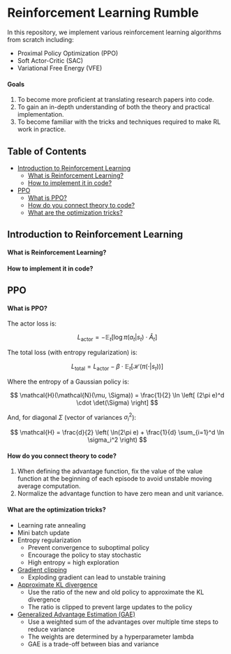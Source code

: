 # Reinforcement Learning Rumble

In this repository, we implement various reinforcement learning algorithms from scratch including:
- Proximal Policy Optimization (PPO)
- Soft Actor-Critic (SAC)
- Variational Free Energy (VFE)

#### Goals

1. To become more proficient at translating research papers into code.
2. To gain an in-depth understanding of both the theory and practical implementation.
3. To become familiar with the tricks and techniques required to make RL work in practice.

## Table of Contents

- [Introduction to Reinforcement Learning](#introduction-to-reinforcement-learning)
  - [What is Reinforcement Learning?](#what-is-reinforcement-learning)
  - [How to implement it in code?](#how-to-implement-it-in-code)
- [PPO](#ppo)
  - [What is PPO?](#what-is-ppo)
  - [How do you connect theory to code?](#how-do-you-connect-theory-to-code)
  - [What are the optimization tricks?](#what-are-the-optimization-tricks)

## Introduction to Reinforcement Learning

#### What is Reinforcement Learning?

#### How to implement it in code?

## PPO

#### What is PPO?

The actor loss is:

$$
 L_{\text{actor}} = -\mathbb{E}_{t} \left[ \log \pi(a_t | s_t) \cdot \hat{A}_t \right]
$$

The total loss (with entropy regularization) is:

$$
L_{\text{total}} = L_{\text{actor}} - \beta \cdot \mathbb{E}_{t}[\mathcal{H}(\pi(\cdot | s_t))]
$$

Where the entropy of a Gaussian policy is:

$$
\mathcal{H}(\mathcal{N}(\mu, \Sigma)) = \frac{1}{2} \ln \left[ (2\pi e)^d \cdot \det(\Sigma) \right]
$$

And, for diagonal $\Sigma$ (vector of variances $\sigma_i^2$):

$$
\mathcal{H} = \frac{d}{2} \left( \ln(2\pi e) + \frac{1}{d} \sum_{i=1}^d \ln \sigma_i^2 \right)
$$

#### How do you connect theory to code?

1. When defining the advantage function, fix the value of the value function at the beginning of each episode to avoid unstable moving average computation.
2. Normalize the advantage function to have zero mean and unit variance.

#### What are the optimization tricks?

- Learning rate annealing
- Mini batch update
- Entropy regularization  
  - Prevent convergence to suboptimal policy  
  - Encourage the policy to stay stochastic  
  - High entropy = high exploration
- [Gradient clipping](https://pytorch.org/docs/stable/generated/torch.nn.utils.clip_grad_norm_.html)  
  - Exploding gradient can lead to unstable training
- [Approximate KL divergence](http://joschu.net/blog/kl-approx.html)  
  - Use the ratio of the new and old policy to approximate the KL divergence  
  - The ratio is clipped to prevent large updates to the policy
- [Generalized Advantage Estimation (GAE)](https://arxiv.org/abs/1506.02438)  
  - Use a weighted sum of the advantages over multiple time steps to reduce variance  
  - The weights are determined by a hyperparameter lambda  
  - GAE is a trade-off between bias and variance
